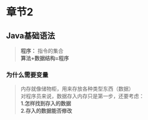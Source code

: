 # 章节2
## Java基础语法  
> **程序：** 指令的集合  
> **算法+数据结构=程序**
### 为什么需要变量
> 内存就像储物柜，用来存放各种类型东西（数据）  
> 对程序员来说，数据存入内存只是第一步，还要考虑：  
> **1.怎样找到存入的数据**  
> **2.存入的数据能否修改**
